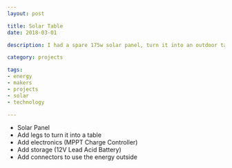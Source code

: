 ```yaml
---
layout: post

title: Solar Table
date: 2018-03-01

description: I had a spare 175w solar panel, turn it into an outdoor table which supplies power

category: projects

tags:
- energy
- makers
- projects
- solar
- technology

---
```


* Solar Panel
* Add legs to turn it into a table
* Add electronics (MPPT Charge Controller)
* Add storage (12V Lead Acid Battery)
* Add connectors to use the energy outside

